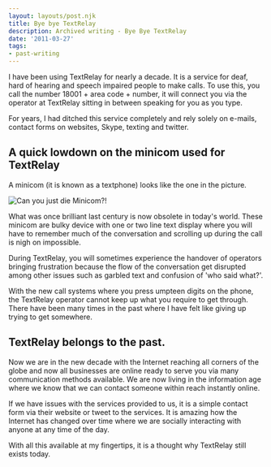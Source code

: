 ```yaml
---
layout: layouts/post.njk
title: Bye bye TextRelay
description: Archived writing - Bye Bye TextRelay
date: '2011-03-27'
tags:
- past-writing
---
```


I have been using TextRelay for nearly a decade. It is a service for deaf, hard of hearing and speech impaired people to make calls. To use this, you call the number 18001 + area code + number, it will connect you via the operator at TextRelay sitting in between speaking for you as you type.

For years, I had ditched this service completely and rely solely on e-mails, contact forms on websites, Skype, texting and twitter.

## A quick lowdown on the minicom used for TextRelay

A minicom (it is known as a textphone) looks like the one in the picture.

![Can you just die Minicom?!](/content/images/2014/Jan/minicom_large_300x210_jngzea.jpg)

What was once brilliant last century is now obsolete in today's world. These minicom are bulky device with one or two line text display where you will have to remember much of the conversation and scrolling up during the call is nigh on impossible.

During TextRelay, you will sometimes experience the handover of operators bringing frustration because the flow of the conversation get disrupted among other issues such as garbled text and confusion of 'who said what?'.

With the new call systems where you press umpteen digits on the phone, the TextRelay operator cannot keep up what you require to get through. There have been many times in the past where I have felt like giving up trying to get somewhere.

## TextRelay belongs to the past.

Now we are in the new decade with the Internet reaching all corners of the globe and now all businesses are online ready to serve you via many communication methods available. We are now living in the information age where we know that we can contact someone within reach instantly online.

If we have issues with the services provided to us, it is a simple contact form via their website or tweet to the services. It is amazing how the Internet has changed over time where we are socially interacting with anyone at any time of the day.

With all this available at my fingertips, it is a thought why TextRelay still exists today.
